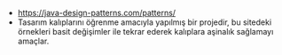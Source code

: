 * https://java-design-patterns.com/patterns/ 
* Tasarım kalıplarını öğrenme amacıyla yapılmış bir projedir, bu sitedeki örnekleri basit değişimler ile tekrar ederek kalıplara aşinalık sağlamayı amaçlar.
